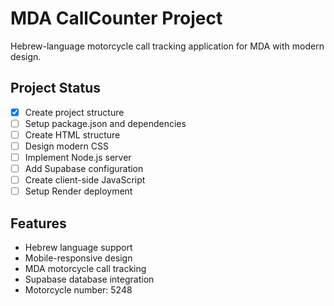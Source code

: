 # MDA CallCounter Project

Hebrew-language motorcycle call tracking application for MDA with modern design.

## Project Status
- [x] Create project structure
- [ ] Setup package.json and dependencies  
- [ ] Create HTML structure
- [ ] Design modern CSS
- [ ] Implement Node.js server
- [ ] Add Supabase configuration
- [ ] Create client-side JavaScript
- [ ] Setup Render deployment

## Features
- Hebrew language support
- Mobile-responsive design
- MDA motorcycle call tracking
- Supabase database integration
- Motorcycle number: 5248